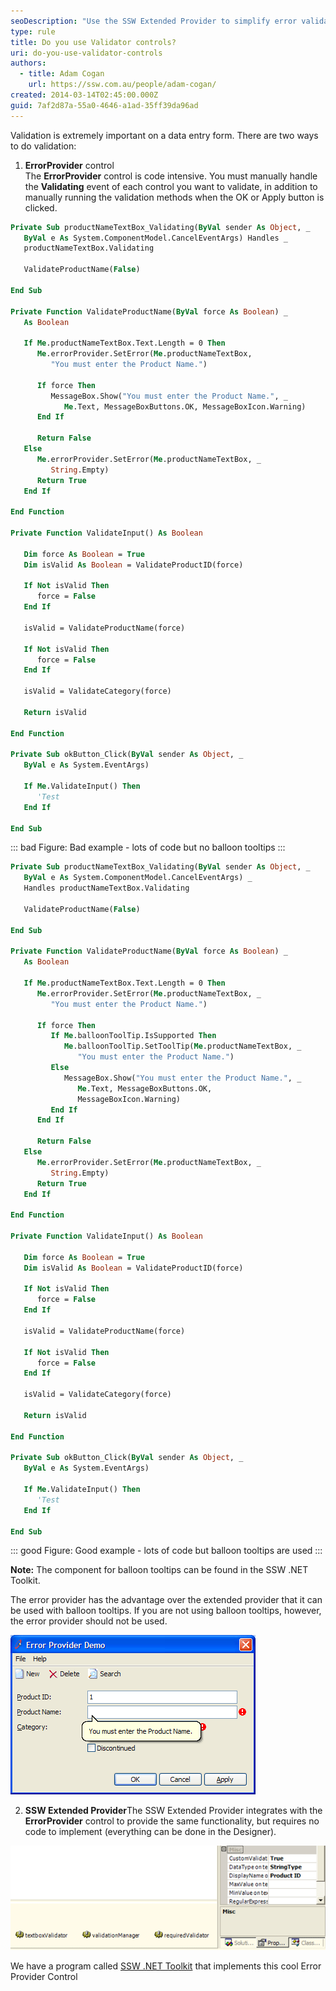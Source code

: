 ```yaml
---
seoDescription: "Use the SSW Extended Provider to simplify error validation and display balloon tooltips on a data entry form."
type: rule
title: Do you use Validator controls?
uri: do-you-use-validator-controls
authors:
  - title: Adam Cogan
    url: https://ssw.com.au/people/adam-cogan/
created: 2014-03-14T02:45:00.000Z
guid: 7af2d87a-55a0-4646-a1ad-35ff39da96ad
---
```

Validation is extremely important on a data entry form. There are two ways to do validation:

<!--endintro-->

1. **ErrorProvider** control  
   The **ErrorProvider** control is code intensive. You must manually handle the **Validating** event of each control you want to validate, in addition to manually running the validation methods when the OK or Apply button is clicked.      

```vb
Private Sub productNameTextBox_Validating(ByVal sender As Object, _
   ByVal e As System.ComponentModel.CancelEventArgs) Handles _
   productNameTextBox.Validating

   ValidateProductName(False)

End Sub

Private Function ValidateProductName(ByVal force As Boolean) _
   As Boolean

   If Me.productNameTextBox.Text.Length = 0 Then
      Me.errorProvider.SetError(Me.productNameTextBox,
         "You must enter the Product Name.")

      If force Then
         MessageBox.Show("You must enter the Product Name.", _
            Me.Text, MessageBoxButtons.OK, MessageBoxIcon.Warning)
      End If

      Return False
   Else
      Me.errorProvider.SetError(Me.productNameTextBox, _
         String.Empty)
      Return True
   End If

End Function

Private Function ValidateInput() As Boolean

   Dim force As Boolean = True
   Dim isValid As Boolean = ValidateProductID(force)

   If Not isValid Then
      force = False
   End If

   isValid = ValidateProductName(force)

   If Not isValid Then
      force = False
   End If

   isValid = ValidateCategory(force)

   Return isValid

End Function

Private Sub okButton_Click(ByVal sender As Object, _
   ByVal e As System.EventArgs)

   If Me.ValidateInput() Then
      'Test
   End If

End Sub
```

::: bad
Figure: Bad example - lots of code but no balloon tooltips
:::

```vb
Private Sub productNameTextBox_Validating(ByVal sender As Object, _
   ByVal e As System.ComponentModel.CancelEventArgs) _
   Handles productNameTextBox.Validating

   ValidateProductName(False)

End Sub

Private Function ValidateProductName(ByVal force As Boolean) _
   As Boolean

   If Me.productNameTextBox.Text.Length = 0 Then
      Me.errorProvider.SetError(Me.productNameTextBox, _
         "You must enter the Product Name.")

      If force Then
         If Me.balloonToolTip.IsSupported Then
            Me.balloonToolTip.SetToolTip(Me.productNameTextBox, _
               "You must enter the Product Name.")
         Else
            MessageBox.Show("You must enter the Product Name.", _
               Me.Text, MessageBoxButtons.OK,
               MessageBoxIcon.Warning)
         End If
      End If

      Return False
   Else
      Me.errorProvider.SetError(Me.productNameTextBox, _
         String.Empty)
      Return True
   End If

End Function

Private Function ValidateInput() As Boolean

   Dim force As Boolean = True
   Dim isValid As Boolean = ValidateProductID(force)

   If Not isValid Then
      force = False
   End If

   isValid = ValidateProductName(force)

   If Not isValid Then
      force = False
   End If

   isValid = ValidateCategory(force)

   Return isValid

End Function

Private Sub okButton_Click(ByVal sender As Object, _
   ByVal e As System.EventArgs)

   If Me.ValidateInput() Then
      'Test
   End If

End Sub
```

::: good
Figure: Good example - lots of code but balloon tooltips are used
:::

**Note:** The component for balloon tooltips can be found in the SSW .NET Toolkit.

The error provider has the advantage over the extended provider that it can be used with balloon tooltips. If you are not using balloon tooltips, however, the error provider should not be used.

![Figure: .NET ErrorProvider Control with a custom balloon tooltip](errorprovider.gif)

2. **SSW Extended Provider**The SSW Extended Provider integrates with the **ErrorProvider** control to provide the same functionality, but requires no code to implement (everything can be done in the Designer).  
  
![Figure: SSW Extended Provider controls and properties on a TextBox](extendedprovider.gif)  

We have a program called [SSW .NET Toolkit](https://ssw.com.au/ssw/NETToolkit/) that implements this cool Error Provider Control

